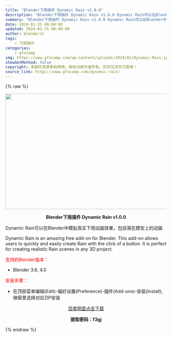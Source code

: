 ```yaml
---
title: "Blender下雨插件 Dynamic Rain v1.0.0"
description: "Blender下雨插件 Dynamic Rain v1.0.0 Dynamic Rain可以在Blender中模拟真实下雨动画效果，包括落在模型上的动画 Dynamic Rain is an amaz..."
summary: "Blender下雨插件 Dynamic Rain v1.0.0 Dynamic Rain可以在Blender中模拟真实下雨动画效果，包括落在模型上的动画 Dynamic Rain is an amaz..."
date: 2024-01-25 00:00:00
updated: 2024-01-25 00:00:00
author: blenderit
tags: 
    - 下雨插件
categories:
    - gfxcamp
img: https://www.gfxcamp.com/wp-content/uploads/2024/01/Dynamic-Rain.jpg
showGetMethod: false
copyright: 本插件资源来自网络，版权归原作者所有，仅供交流学习使用！
source_link: https://www.gfxcamp.com/dynamic-rain/
---
```


{% raw %}
<div><p><img decoding="async" class="aligncenter size-full wp-image-118146" src="https://www.gfxcamp.com/wp-content/uploads/2024/01/Dynamic-Rain.jpg" data-src="https://www.gfxcamp.com/wp-content/uploads/2024/01/Dynamic-Rain.jpg" alt="" width="640" height="362" data-srcset="https://www.gfxcamp.com/wp-content/uploads/2024/01/Dynamic-Rain.jpg 640w, https://www.gfxcamp.com/wp-content/uploads/2024/01/Dynamic-Rain-150x85.jpg 150w" data-sizes="(max-width: 640px) 100vw, 640px"></p><p style="text-align: center;"><strong>Blender下雨插件 Dynamic Rain v1.0.0</strong></p><p data-pm-slice="1 1 []">Dynamic Rain可以在Blender中模拟真实下雨动画效果，包括落在模型上的动画</p><p data-pm-slice="1 1 []">Dynamic Rain is an amazing free add-on for Blender. This add-on allows users to quickly and easily create Rain with the click of a button. It is perfect for creating realistic Rain scenes in any 3D project.</p><p style="text-align: left;"><span style="color: #ff0000;">支持的Blender版本：</span></p><ul>
<li style="text-align: left;">Blender 3.6, 4.0</li>
</ul><p style="text-align: left;"><span style="color: #ff0000;">安装步骤：</span></p><ul>
<li>在顶部菜单编辑(Edit)-偏好设置(Preference)-插件(Add-ons)-安装(Install),弹窗里选择对应ZIP安装</li>
</ul><p style="text-align: center;"><a class="maxbutton-3 maxbutton maxbutton-baidu" target="_blank" rel="noopener" href="https://pan.baidu.com/s/1E2_8aO0dwhXYZkio1zRWZQ?pwd=f3gj"><span class="mb-text">百度网盘点击下载</span></a></p><p style="text-align: center;"><strong>提取密码：f3gj</strong></p></div>
<div style="display: none">gfxcamp</div>
{% endraw %}